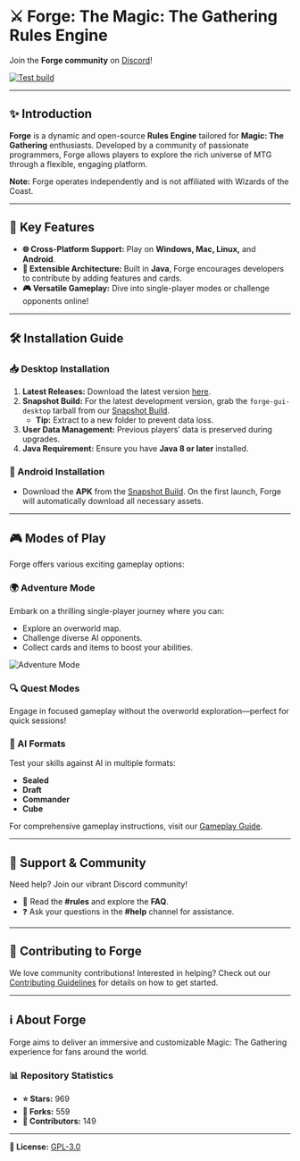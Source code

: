 # ⚔️ Forge: The Magic: The Gathering Rules Engine

Join the **Forge community** on [Discord](https://discord.gg/HcPJNyD66a)!

[![Test build](https://github.com/Card-Forge/forge/actions/workflows/test-build.yaml/badge.svg)](https://github.com/Card-Forge/forge/actions/workflows/test-build.yaml)

---

## ✨ Introduction

**Forge** is a dynamic and open-source **Rules Engine** tailored for **Magic: The Gathering** enthusiasts. Developed by a community of passionate programmers, Forge allows players to explore the rich universe of MTG through a flexible, engaging platform. 

**Note:** Forge operates independently and is not affiliated with Wizards of the Coast.

---

## 🌟 Key Features

- **🌐 Cross-Platform Support:** Play on **Windows, Mac, Linux,** and **Android**.
- **🔧 Extensible Architecture:** Built in **Java**, Forge encourages developers to contribute by adding features and cards.
- **🎮 Versatile Gameplay:** Dive into single-player modes or challenge opponents online!

---

## 🛠️ Installation Guide

### 📥 Desktop Installation
1. **Latest Releases:** Download the latest version [here](https://github.com/Card-Forge/forge/releases/latest).
2. **Snapshot Build:** For the latest development version, grab the `forge-gui-desktop` tarball from our [Snapshot Build](https://downloads.cardforge.org/dailysnapshots/).
   - **Tip:** Extract to a new folder to prevent data loss.
3. **User Data Management:** Previous players’ data is preserved during upgrades.
4. **Java Requirement:** Ensure you have **Java 8 or later** installed.

### 📱 Android Installation
- Download the **APK** from the [Snapshot Build](https://downloads.cardforge.org/dailysnapshots/). On the first launch, Forge will automatically download all necessary assets.

---

## 🎮 Modes of Play

Forge offers various exciting gameplay options:

### 🌍 Adventure Mode
Embark on a thrilling single-player journey where you can:
- Explore an overworld map.
- Challenge diverse AI opponents.
- Collect cards and items to boost your abilities.

![Adventure Mode](https://downloads.cardforge.org/images/site/adventure-mode.png "Adventure Mode")

### 🔍 Quest Modes
Engage in focused gameplay without the overworld exploration—perfect for quick sessions!

### 🤖 AI Formats
Test your skills against AI in multiple formats:
- **Sealed**
- **Draft**
- **Commander**
- **Cube**

For comprehensive gameplay instructions, visit our [Gameplay Guide](https://github.com/Card-Forge/forge/wiki/Gameplay-Guide).

---

## 💬 Support & Community

Need help? Join our vibrant Discord community! 
- 📜 Read the **#rules** and explore the **FAQ**.
- ❓ Ask your questions in the **#help** channel for assistance.

---

## 🤝 Contributing to Forge

We love community contributions! Interested in helping? Check out our [Contributing Guidelines](CONTRIBUTING.md) for details on how to get started.

---

## ℹ️ About Forge

Forge aims to deliver an immersive and customizable Magic: The Gathering experience for fans around the world. 

### 📊 Repository Statistics
- **⭐ Stars:** 969
- **🍴 Forks:** 559
- **👥 Contributors:** 149

---

**📄 License:** [GPL-3.0](LICENSE)

